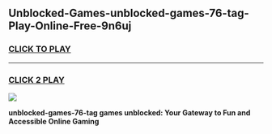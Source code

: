
## Unblocked-Games-unblocked-games-76-tag-Play-Online-Free-9n6uj
<h3>
<a href="https://premium76.site?title=unblocked-games-76-tag&ref=26A">CLICK TO PLAY</a></h3>
<hr>

<h3>
<a href="https://premium76.site?title=unblocked-games-76-tag&ref=26A">CLICK 2 PLAY</a>
  
</h3>

<a href="https://premium76.site?title=unblocked-games-76-tag&ref=26A"><img src="https://clearcache.store/games.png"></a>


**unblocked-games-76-tag games unblocked: Your Gateway to Fun and Accessible Online Gaming**
